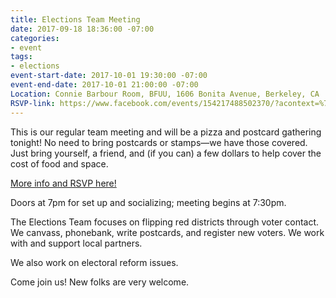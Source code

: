 ```yaml
---
title: Elections Team Meeting
date: 2017-09-18 18:36:00 -07:00
categories:
- event
tags:
- elections
event-start-date: 2017-10-01 19:30:00 -07:00
event-end-date: 2017-10-01 21:00:00 -07:00
Location: Connie Barbour Room, BFUU, 1606 Bonita Avenue, Berkeley, CA
RSVP-link: https://www.facebook.com/events/154217488502370/?acontext=%7B&link_id=8&can_id=d2233b711e42e19a5c6e98d44879118f&source=email-newsletter-go-skinner-stop-trumpcare&email_referrer=email_238765&email_subject=newsletter-go-skinner-stop-trumpcare
---
```


This is our regular team meeting and will be a pizza and postcard gathering tonight! No need to bring postcards or stamps—we have those covered. Just bring yourself, a friend, and (if you can) a few dollars to help cover the cost of food and space. 

[More info and RSVP here!](https://www.facebook.com/events/154217488502370/?acontext=%7B&link_id=8&can_id=d2233b711e42e19a5c6e98d44879118f&source=email-newsletter-go-skinner-stop-trumpcare&email_referrer=email_238765&email_subject=newsletter-go-skinner-stop-trumpcare)

Doors at 7pm for set up and socializing; meeting begins at 7:30pm.

The Elections Team focuses on flipping red districts through voter contact. We canvass, phonebank, write postcards, and register new voters. We work with and support local partners.

We also work on electoral reform issues.

Come join us! New folks are very welcome. 
